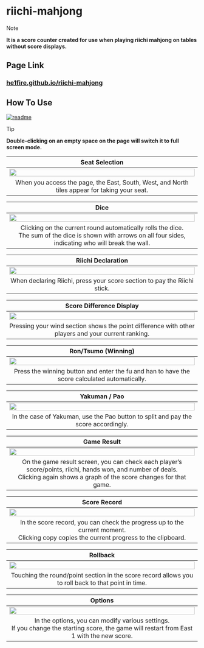 # riichi-mahjong

> [!NOTE]
> **It is a score counter created for use when playing riichi mahjong on tables without score displays.**

## Page Link

### [he1fire.github.io/riichi-mahjong](https://he1fire.github.io/riichi-mahjong/en)

## How To Use

[![readme](https://img.shields.io/badge/other%20language-gray?style=for-the-badge)](README.md)

> [!TIP]
> **Double-clicking on an empty space on the page will switch it to full screen mode.**

|Seat Selection|
|:---:|
|<img src="images/gl/choose_seat.gif" style="width: 100%; height: auto;"/>|
|When you access the page, the East, South, West, and North tiles appear for taking your seat.|

|Dice|
|:---:|
|<img src="images/en/roll_dice.gif" style="width: 100%; height: auto;"/>|
|Clicking on the current round automatically rolls the dice.<br>The sum of the dice is shown with arrows on all four sides, indicating who will break the wall.|

|Riichi Declaration|
|:---:|
|<img src="images/en/toggle_riichi.gif" style="width: 100%; height: auto;"/>|
|When declaring Riichi, press your score section to pay the Riichi stick.|

|Score Difference Display|
|:---:|
|<img src="images/en/toggle_gap.gif" style="width: 100%; height: auto;"/>|
|Pressing your wind section shows the point difference with other players and your current ranking.|

|Ron/Tsumo (Winning)|
|:---:|
|<img src="images/en/calculate_score.gif" style="width: 100%; height: auto;"/>|
|Press the winning button and enter the fu and han to have the score calculated automatically.|

|Yakuman / Pao|
|:---:|
|<img src="images/en/calculate_yakuman.gif" style="width: 100%; height: auto;"/>|
|In the case of Yakuman, use the Pao button to split and pay the score accordingly.|

|Game Result|
|:---:|
|<img src="images/en/show_result.gif" style="width: 100%; height: auto;"/>|
|On the game result screen, you can check each player’s score/points, riichi, hands won, and number of deals.<br>Clicking again shows a graph of the score changes for that game.|

|Score Record|
|:---:|
|<img src="images/en/show_record.gif" style="width: 100%; height: auto;"/>|
|In the score record, you can check the progress up to the current moment.<br>Clicking copy copies the current progress to the clipboard.|

|Rollback|
|:---:|
|<img src="images/en/rollback_record.gif" style="width: 100%; height: auto;"/>|
|Touching the round/point section in the score record allows you to roll back to that point in time.|

|Options|
|:---:|
|<img src="images/en/change_tobi.gif" style="width: 100%; height: auto;"/>|
|In the options, you can modify various settings.<br>If you change the starting score, the game will restart from East 1 with the new score.|